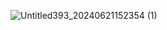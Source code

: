 

![Untitled393_20240621152354 (1)](https://github.com/zhelayupochemu/zhelayupochemu/assets/161214008/17aa89da-499f-4d82-80b2-7869fbc169ec)
